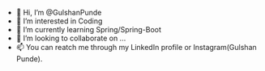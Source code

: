 - 👋 Hi, I’m @GulshanPunde
- 👀 I’m interested in Coding
- 🌱 I’m currently learning Spring/Spring-Boot
- 💞️ I’m looking to collaborate on ...
- 📫 You can reatch me through my LinkedIn profile or Instagram(Gulshan Punde).


<!---
GulshanPunde/GulshanPunde is a ✨ special ✨ repository because its `README.md` (this file) appears on your GitHub profile.
You can click the Preview link to take a look at your changes.
--->
